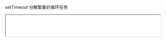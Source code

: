 setTimeout 分解繁重的循环任务

<iframe src="./root/javascript/generate_random_string_demo.html" width="100%" height="70"></iframe>

